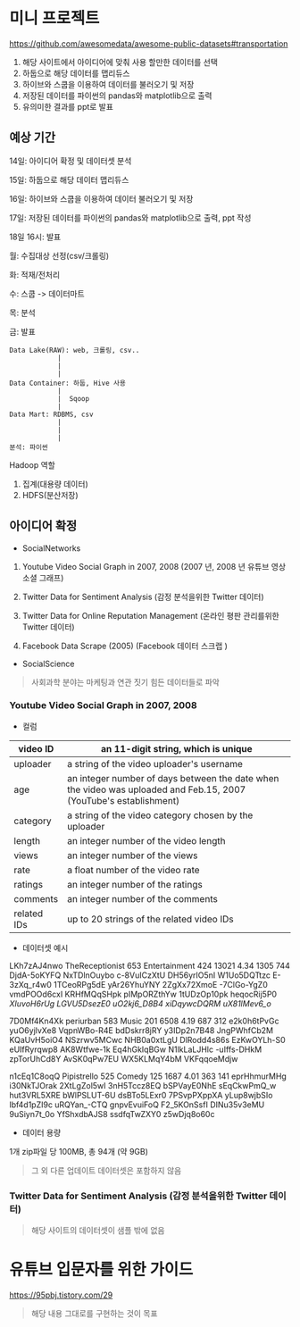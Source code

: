 # 미니 프로젝트

https://github.com/awesomedata/awesome-public-datasets#transportation

1. 해당 사이트에서 아이디어에 맞춰 사용 할만한 데이터를 선택
2. 하둡으로 해당 데이터를 맵리듀스
3. 하이브와 스쿱을 이용하여 데이터를 불러오기 및 저장
4. 저장된 데이터를 파이썬의 pandas와 matplotlib으로 출력
5. 유의미한 결과를 ppt로 발표





## 예상 기간

14일: 아이디어 확정 및 데이터셋 분석

15일: 하둡으로 해당 데이터 맵리듀스

16일: 하이브와 스쿱을 이용하여 데이터 불러오기 및 저장

17일: 저장된 데이터를 파이썬의 pandas와 matplotlib으로 출력, ppt 작성

18일 16시: 발표



월: 수집대상 선정(csv/크롤링)

화: 적재/전처리

수: 스쿱 -> 데이터마트

목: 분석

금: 발표

```
Data Lake(RAW): web, 크롤링, csv..
			|
			|
			|
Data Container: 하둡, Hive 사용 
			|
			|  Sqoop
			|
Data Mart: RDBMS, csv
			|
			|
			|
분석: 파이썬

```



Hadoop 역할

1. 집계(대용량 데이터)
2. HDFS(분산저장)





## 아이디어 확정

- SocialNetworks

1. Youtube Video Social Graph in 2007, 2008 (2007 년, 2008 년 유튜브 영상 소셜 그래프)

2. Twitter Data for Sentiment Analysis (감정 분석을위한 Twitter 데이터)

3. Twitter Data for Online Reputation Management (온라인 평판 관리를위한 Twitter 데이터)

4. Facebook Data Scrape (2005) (Facebook 데이터 스크랩 )



- SocialScience

> 사회과학 분야는 마케팅과 연관 짓기 힘든 데이터들로 파악





### Youtube Video Social Graph in 2007, 2008

- 컬럼

| video ID    | an 11-digit string, which is unique                          |
| ----------- | ------------------------------------------------------------ |
| uploader    | a string of the video uploader's username                    |
| age         | an integer number of days between the date when the video was uploaded and Feb.15, 2007 (YouTube's establishment) |
| category    | a string of the video category chosen by the uploader        |
| length      | an integer number of the video length                        |
| views       | an integer number of the views                               |
| rate        | a float number of the video rate                             |
| ratings     | an integer number of the ratings                             |
| comments    | an integer number of the comments                            |
| related IDs | up to 20 strings of the related video IDs                    |



- 데이터셋 예시

LKh7zAJ4nwo	TheReceptionist	653	Entertainment	424	13021	4.34	1305	744	DjdA-5oKYFQ	NxTDlnOuybo	c-8VuICzXtU	DH56yrIO5nI	W1Uo5DQTtzc	E-3zXq_r4w0	1TCeoRPg5dE	yAr26YhuYNY	2ZgXx72XmoE	-7ClGo-YgZ0	vmdPOOd6cxI	KRHfMQqSHpk	pIMpORZthYw	1tUDzOp10pk	heqocRij5P0	_XIuvoH6rUg	LGVU5DsezE0	uO2kj6_D8B4	xiDqywcDQRM	uX81lMev6_o_

7D0Mf4Kn4Xk	periurban	583	Music	201	6508	4.19	687	312	e2k0h6tPvGc	yuO6yjlvXe8	VqpnWBo-R4E	bdDskrr8jRY	y3IDp2n7B48	JngPWhfCb2M	KQaUvH5oiO4	NSzrwv5MCwc	NHB0a0xtLgU	DlRodd4s86s	EzKwOYLh-S0	eUIfRyrqwp8	AK8Wtfwe-1k	Eq4hGkIqBGw	N1lkLaLJHlc	-uIffs-DHkM	zpTorUhCd8Y	AvSK0qPw7EU	WX5KLMqY4bM	VKFqqoeMdjw

n1cEq1C8oqQ	Pipistrello	525	Comedy	125	1687	4.01	363	141	eprHhmurMHg	i30NkTJOrak	2XtLgZol5wI	3nH5Tccz8EQ	bSPVayE0NhE	sEqCkwPmQ_w	hut3VRL5XRE	bWlPSLUT-6U	dsBTo5LExr0	7PSvpPXppXA	yLup8wjbSIo	lbf4d1pZI9c	uRQYan_-CTQ	gnpvEvuiFoQ	F2_5KOnSsfI	DINu35v3eMU	9uSiyn7t_0o	YfShxdbAJS8	ssdfqTwZXY0	z5wDjq8o60c



- 데이터 용량

1개 zip파일 당 100MB, 총 94개 (약 9GB)

> 그 외 다른 업데이트 데이터셋은 포함하지 않음







### Twitter Data for Sentiment Analysis (감정 분석을위한 Twitter 데이터)

> 해당 사이트의 데이터셋이 샘플 밖에 없음





# 유튜브 입문자를 위한 가이드

https://95pbj.tistory.com/29

> 해당 내용 그대로를 구현하는 것이 목표